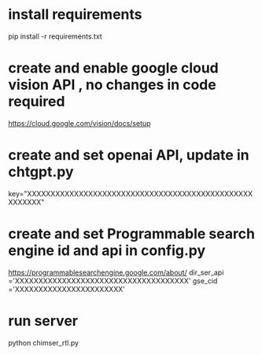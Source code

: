 # install requirements
pip install -r requirements.txt


# create and enable google cloud vision API , no changes in code required
https://cloud.google.com/vision/docs/setup

# create and set openai API, update in chtgpt.py
key="XXXXXXXXXXXXXXXXXXXXXXXXXXXXXXXXXXXXXXXXXXXXXXXXXXXXXXX" 

# create and set Programmable search engine id  and api in config.py
https://programmablesearchengine.google.com/about/
dir_ser_api     ='XXXXXXXXXXXXXXXXXXXXXXXXXXXXXXXXXXXXX' 
gse_cid         ='XXXXXXXXXXXXXXXXXXXXXXX'

# run server
python chimser_rtl.py


